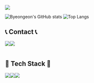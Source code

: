 
<img src="https://capsule-render.vercel.app/api?type=waving&color=242F9B&height=250&section=header&text=Park%20Byeongeon&fontColor=DBDFFD&fontSize=75" />

![Byeongeon's GitHub stats](https://github-readme-stats.vercel.app/api?username=ByeongeonPark&show_icons=true&theme=transparent)
![Top Langs](https://github-readme-stats.vercel.app/api/top-langs/?username=ByeongeonPark&hide_progress=true)

## 📞 Contact 📞
<div style="display:flex; flex-direction:row;">
    <a href="https://www.instagram.com/dev_pbe/">
        <img src="https://img.shields.io/badge/Instagram-E4405F?style=for-the-badge&logo=Instagram&logoColor=white"> 
    </a>
    <a href="mailto:parkbe3453@gmail.com">
        <img src="https://img.shields.io/badge/Gmail-EA4335?style=for-the-badge&logo=Gmail&logoColor=white"> 
    </a>
</div><br>

## 🔨 Tech Stack 🔨
<div style="display:flex; flex-direction:row;">
<img src="https://img.shields.io/badge/Java-007396?style=for-the-badge&logo=Java&logoColor=white"/></a>
<img src="https://img.shields.io/badge/Python-3776AB?style=for-the-badge&logo=Python&logoColor=white"/></a>
<img src="https://img.shields.io/badge/C-A8B9CC?style=for-the-badge&logo=C&logoColor=white"/></a>

</div><br>
</div>

<!-- [![Solved.ac](http://mazassumnida.wtf/api/v2/generate_badge?boj=dlwlgh1254)](https://solved.ac/dlwlgh1254) -->

 
